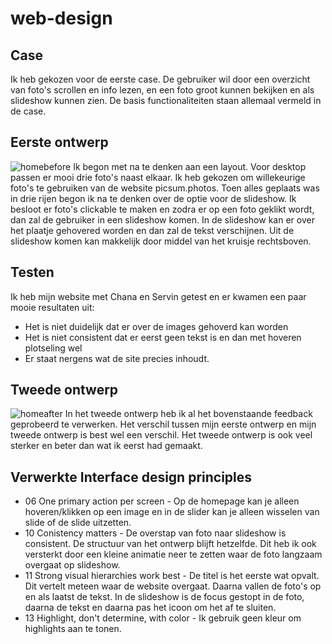 # web-design

## Case
Ik heb gekozen voor de eerste case.
De gebruiker wil door een overzicht van foto's scrollen en info lezen, en een foto groot kunnen bekijken en als slideshow kunnen zien.
De basis functionaliteiten staan allemaal vermeld in de case.

## Eerste ontwerp
![homebefore]
Ik begon met na te denken aan een layout. Voor desktop passen er mooi drie foto's naast elkaar.
Ik heb gekozen om willekeurige foto's te gebruiken van de website picsum.photos.
Toen alles geplaats was in drie rijen begon ik na te denken over de optie voor de slideshow.
Ik besloot er foto's clickable te maken en zodra er op een foto geklikt wordt, dan zal de gebruiker in een slideshow komen.
In de slideshow kan er over het plaatje gehovered worden en dan zal de tekst verschijnen. Uit de slideshow komen kan makkelijk door middel van het kruisje rechtsboven.

## Testen
Ik heb mijn website met Chana en Servin getest en er kwamen een paar mooie resultaten uit:

* Het is niet duidelijk dat er over de images gehoverd kan worden
* Het is niet consistent dat er eerst geen tekst is en dan met hoveren plotseling wel
* Er staat nergens wat de site precies inhoudt.


## Tweede ontwerp
![homeafter]
In het tweede ontwerp heb ik al het bovenstaande feedback geprobeerd te verwerken. Het verschil tussen mijn eerste ontwerp en mijn tweede ontwerp is best wel een verschil.
Het tweede ontwerp is ook veel sterker en beter dan wat ik eerst had gemaakt.

## Verwerkte Interface design principles
* 06 One primary action per screen - Op de homepage kan je alleen hoveren/klikken op een image en in de slider kan je alleen wisselen van slide of de slide uitzetten.
* 10 Conistency matters - De overstap van foto naar slideshow is consistent. De structuur van het ontwerp blijft hetzelfde. Dit heb ik ook versterkt door een kleine animatie
neer te zetten waar de foto langzaam overgaat op slideshow.
* 11 Strong visual hierarchies work best - De titel is het eerste wat opvalt. Dit vertelt meteen waar de website overgaat. Daarna vallen de foto's op en als laatst de tekst.
In de slideshow is de focus gestopt in de foto, daarna de tekst en daarna pas het icoon om het af te sluiten.
* 13 Highlight, don't determine, with color - Ik gebruik geen kleur om highlights aan te tonen.

[homebefore]: homebefore.png
[homeafter]: homeafter.png

